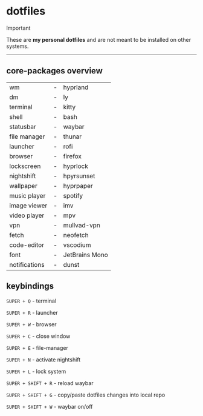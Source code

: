 # dotfiles

> [!IMPORTANT]
> These are **my personal dotfiles** and are not meant to be installed on other systems.

-------------------------------------

## core-packages overview
| | | |
|----------------|-|----------------|
| wm             |-| hyprland       |
| dm             |-| ly             |
| terminal       |-| kitty          |
| shell          |-| bash           |
| statusbar      |-| waybar         |
| file manager   |-| thunar         |
| launcher       |-| rofi           |
| browser        |-| firefox        |
| lockscreen     |-| hyprlock       |
| nightshift     |-| hpyrsunset     |
| wallpaper      |-| hyprpaper      |
| music player   |-| spotify        |
| image viewer   |-| imv            |
| video player   |-| mpv            |
| vpn            |-| mullvad-vpn    |
| fetch          |-| neofetch       |
| code-editor    |-| vscodium       |
| font           |-| JetBrains Mono |
| notifications  |-| dunst          |

## keybindings

`SUPER + Q` - terminal

`SUPER + R` - launcher

`SUPER + W` - browser

`SUPER + C` - close window

`SUPER + E` - file-manager

`SUPER + N` - activate nightshift

`SUPER + L` - lock system

`SUPER + SHIFT + R` - reload waybar

`SUPER + SHIFT + G` - copy/paste dotfiles changes into local repo

`SUPER + SHIFT + W` - waybar on/off

